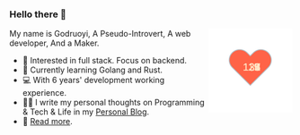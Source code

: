 ### Hello there 👋

<a href="https://github.com/godruoyi/godruoyi/tree/master/iBeats" alt="My Heartbeat">
  <img align="right" width="150px" src="https://raw.githubusercontent.com/godruoyi/godruoyi/master/iBeats/files/heart.svg"/>
</a>

My name is Godruoyi, A Pseudo-Introvert, A web developer, And a Maker.

- 🔭 Interested in full stack. Focus on backend.
- 🌱 Currently learning Golang and Rust.
- 💻 With 6 years' development working experience.
- ✍🏻 I write my personal thoughts on Programming & Tech & Life in my [Personal Blog](https://godruoyi.com).
- 👒 [Read more](https://godruoyi.com/posts/About-godruoyi).
